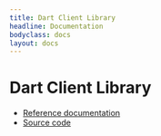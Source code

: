 ```yaml
---
title: Dart Client Library
headline: Documentation
bodyclass: docs
layout: docs
---
```

# Dart Client Library
 * [Reference documentation](https://spine.io/dart/reference/client/index.html)
 * [Source code](https://github.com/SpineEventEngine/dart/tree/master/client)

